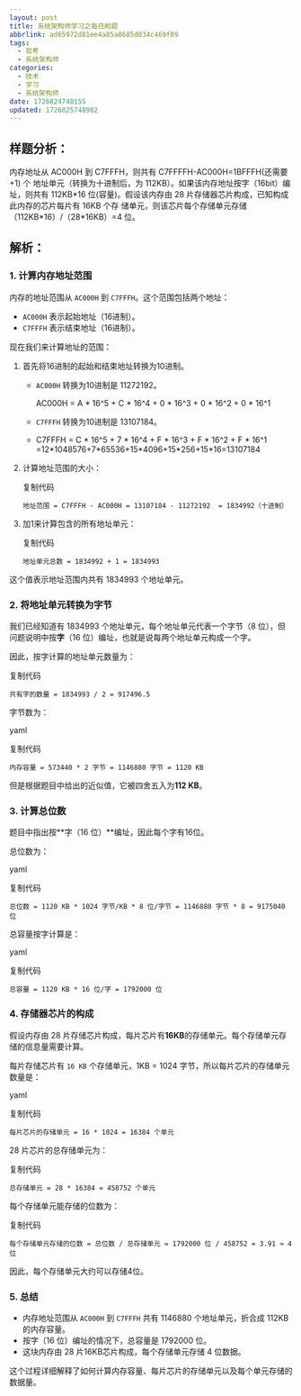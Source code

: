 ```yaml
---
layout: post
title: 系统架构师学习之每日刷题
abbrlink: ad65972d81ee4a85a0685d034c469f09
tags:
  - 软考
  - 系统架构师
categories:
  - 技术
  - 学习
  - 系统架构师
date: 1726824740155
updated: 1726825748902
---
```


## 样题分析：

内存地址从 AC000H 到 C7FFFH，则共有 C7FFFFH-AC000H=1BFFFH(还需要+1) 个 地址单元（转换为十进制后，为 112KB）。如果该内存地址按字（16bit）编址，则共有 112KB\*16 位(容量)。假设该内存由 28 片存储器芯片构成，已知构成此内存的芯片每片有 16KB 个存 储单元，则该芯片每个存储单元存储（112KB\*16）/（28\*16KB）=4 位。

## 解析：

### 1. 计算内存地址范围

内存的地址范围从 `AC000H` 到 `C7FFFH`。这个范围包括两个地址：

- `AC000H` 表示起始地址（16进制）。
- `C7FFFH` 表示结束地址（16进制）。

现在我们来计算地址的范围：

1. 首先将16进制的起始和结束地址转换为10进制。

   - `AC000H` 转换为10进制是 11272192。  

     AC000H = A \* 16^5 + C \* 16^4 + 0 \* 16^3 + 0 \* 16^2 + 0 \* 16^1 

   - `C7FFFH` 转换为10进制是 13107184。

   - C7FFFH = C \* 16^5 + 7 \* 16^4 + F \* 16^3 + F \* 16^2 + F \* 16^1 =12\*1048576+7\*65536+15\*4096+15\*256+15\*16=13107184

2. 计算地址范围的大小：

   复制代码

   `地址范围 = C7FFFH - AC000H = 13107184 - 11272192  = 1834992（十进制）`

3. 加1来计算包含的所有地址单元：

   复制代码

   `地址单元总数 = 1834992 + 1 = 1834993`

这个值表示地址范围内共有 1834993 个地址单元。

### 2. 将地址单元转换为字节

我们已经知道有 1834993 个地址单元，每个地址单元代表一个字节（8 位），但问题说明中按**字**（16 位）编址，也就是说每两个地址单元构成一个字。

因此，按字计算的地址单元数量为：

复制代码

`共有字的数量 = 1834993 / 2 = 917496.5`

字节数为：

yaml

复制代码

`内存容量 = 573440 * 2 字节 = 1146880 字节 = 1120 KB`

但是根据题目中给出的近似值，它被四舍五入为**112 KB**。

### 3. 计算总位数

题目中指出按\*\*字（16 位）\*\*编址，因此每个字有16位。

总位数为：

yaml

复制代码

`总位数 = 1120 KB * 1024 字节/KB * 8 位/字节 = 1146880 字节 * 8 = 9175040 位`

总容量按字计算是：

yaml

复制代码

`总容量 = 1120 KB * 16 位/字 = 1792000 位`

### 4. 存储器芯片的构成

假设内存由 28 片存储芯片构成，每片芯片有**16KB**的存储单元。每个存储单元存储的信息量需要计算。

每片存储芯片有 `16 KB` 个存储单元，1KB = 1024 字节，所以每片芯片的存储单元数量是：

yaml

复制代码

`每片芯片的存储单元 = 16 * 1024 = 16384 个单元`

28 片芯片的总存储单元为：

复制代码

`总存储单元 = 28 * 16384 = 458752 个单元`

每个存储单元能存储的位数为：

复制代码

`每个存储单元存储的位数 = 总位数 / 总存储单元 = 1792000 位 / 458752 = 3.91 ≈ 4 位`

因此，每个存储单元大约可以存储4位。

### 5. 总结

- 内存地址范围从 `AC000H` 到 `C7FFFH` 共有 1146880 个地址单元，折合成 112KB 的内存容量。
- 按字（16 位）编址的情况下，总容量是 1792000 位。
- 这块内存由 28 片16KB芯片构成，每个存储单元存储 4 位数据。

这个过程详细解释了如何计算内存容量、每片芯片的存储单元以及每个单元存储的数据量。

